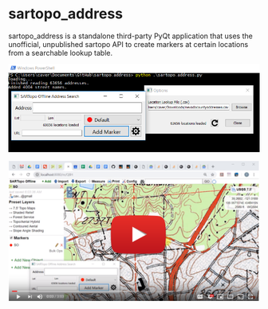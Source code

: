 # sartopo_address

sartopo_address is a standalone third-party PyQt application that uses the unofficial, unpublished sartopo API to create markers at certain locations from a searchable lookup table.

![sartopo_address_screen_shot](/doc/sartopo_address.png)

[![sartopo_address_video_screen shot](/doc/sartopo_address_video.png)](https://www.youtube.com/watch?v=A7853Cyj1T4)
